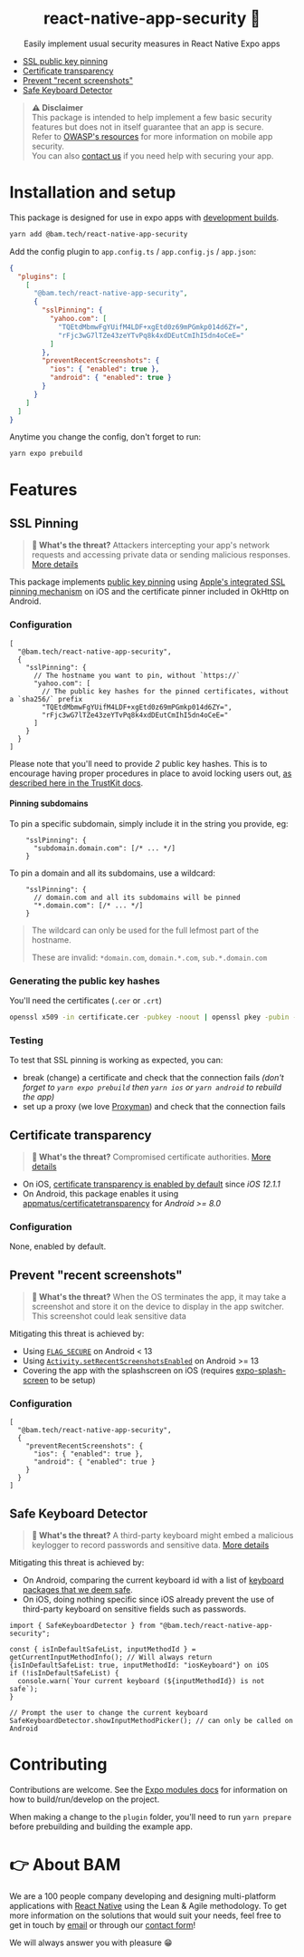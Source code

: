 <h1 align="center">react-native-app-security 🔐</h1>

<p align="center">Easily implement usual security measures in React Native Expo apps</p>

- [SSL public key pinning](#ssl-pinning)
- [Certificate transparency](#certificate-transparency)
- [Prevent "recent screenshots"](#prevent-recent-screenshots)
- [Safe Keyboard Detector](#safe-keyboard-detector)

> **⚠️ Disclaimer**<br/>
> This package is intended to help implement a few basic security features but does not in itself guarantee that an app is secure.<br/>
> Refer to [OWASP's resources](https://mas.owasp.org) for more information on mobile app security.<br/>
> You can also [contact us](https://www.bam.tech/en/contact) if you need help with securing your app.

# Installation and setup

This package is designed for use in expo apps with [development builds](https://docs.expo.dev/develop/development-builds/introduction/).

```sh
yarn add @bam.tech/react-native-app-security
```

Add the config plugin to `app.config.ts` / `app.config.js` / `app.json`:

```json
{
  "plugins": [
    [
      "@bam.tech/react-native-app-security",
      {
        "sslPinning": {
          "yahoo.com": [
            "TQEtdMbmwFgYUifM4LDF+xgEtd0z69mPGmkp014d6ZY=",
            "rFjc3wG7lTZe43zeYTvPq8k4xdDEutCmIhI5dn4oCeE="
          ]
        },
        "preventRecentScreenshots": {
          "ios": { "enabled": true },
          "android": { "enabled": true }
        }
      }
    ]
  ]
}
```

Anytime you change the config, don't forget to run:

```sh
yarn expo prebuild
```

# Features

## SSL Pinning

> **🥷 What's the threat?** Attackers intercepting your app's network requests and accessing private data or sending malicious responses. [More details](https://mas.owasp.org/MASTG/General/0x04f-Testing-Network-Communication/#restricting-trust-identity-pinning)

This package implements [public key pinning](https://cheatsheetseries.owasp.org/cheatsheets/Pinning_Cheat_Sheet.html#public-key) using [Apple's integrated SSL pinning mechanism](https://developer.apple.com/news/?id=g9ejcf8y) on iOS and the certificate pinner included in OkHttp on Android.

### Configuration

```jsonc
[
  "@bam.tech/react-native-app-security",
  {
    "sslPinning": {
      // The hostname you want to pin, without `https://`
      "yahoo.com": [
        // The public key hashes for the pinned certificates, without a `sha256/` prefix
        "TQEtdMbmwFgYUifM4LDF+xgEtd0z69mPGmkp014d6ZY=",
        "rFjc3wG7lTZe43zeYTvPq8k4xdDEutCmIhI5dn4oCeE="
      ]
    }
  }
]
```

Please note that you'll need to provide _2_ public key hashes. This is to encourage having proper procedures in place to avoid locking users out, [as described here in the TrustKit docs](https://github.com/datatheorem/TrustKit/blob/master/docs/getting-started.md#always-provide-at-least-one-backup-pin).

#### Pinning subdomains

To pin a specific subdomain, simply include it in the string you provide, eg:

```jsonc
    "sslPinning": {
      "subdomain.domain.com": [/* ... */]
    }
```

To pin a domain and all its subdomains, use a wildcard:

```jsonc
    "sslPinning": {
      // domain.com and all its subdomains will be pinned
      "*.domain.com": [/* ... */]
    }
```

> The wildcard can only be used for the full lefmost part of the hostname.
>
> These are invalid: `*domain.com`, `domain.*.com`, `sub.*.domain.com`

### Generating the public key hashes

You'll need the certificates (`.cer` or `.crt`)

```sh
openssl x509 -in certificate.cer -pubkey -noout | openssl pkey -pubin -outform der | openssl dgst -sha256 -binary | openssl enc -base64
```

### Testing

To test that SSL pinning is working as expected, you can:

- break (change) a certificate and check that the connection fails _(don't forget to `yarn expo prebuild` then `yarn ios` or `yarn android` to rebuild the app)_
- set up a proxy (we love [Proxyman](https://proxyman.io)) and check that the connection fails

## Certificate transparency

> **🥷 What's the threat?** Compromised certificate authorities. [More details](https://certificate.transparency.dev)

- On iOS, [certificate transparency is enabled by default](https://developer.apple.com/documentation/ios-ipados-release-notes/ios-12_1_1-release-notes) since _iOS 12.1.1_
- On Android, this package enables it using [appmatus/certificatetransparency](https://github.com/appmattus/certificatetransparency) for _Android >= 8.0_

### Configuration

None, enabled by default.

## Prevent "recent screenshots"

> **🥷 What's the threat?** When the OS terminates the app, it may take a screenshot and store it on the device to display in the app switcher. This screenshot could leak sensitive data

Mitigating this threat is achieved by:

- Using [`FLAG_SECURE`](https://developer.android.com/reference/android/view/WindowManager.LayoutParams#FLAG_SECURE) on Android < 13
- Using [`Activity.setRecentScreenshotsEnabled`](<https://developer.android.com/reference/android/app/Activity#setRecentsScreenshotEnabled(boolean)>) on Android >= 13
- Covering the app with the splashscreen on iOS (requires [expo-splash-screen](https://docs.expo.dev/versions/latest/sdk/splash-screen/) to be setup)

### Configuration

```jsonc
[
  "@bam.tech/react-native-app-security",
  {
    "preventRecentScreenshots": {
      "ios": { "enabled": true },
      "android": { "enabled": true }
    }
  }
]
```

## Safe Keyboard Detector

> **🥷 What's the threat?** A third-party keyboard might embed a malicious keylogger to record passwords and sensitive data. [More details](https://www.synopsys.com/blogs/software-security/mitigate-third-party-mobile-keyboard-risk.html)

Mitigating this threat is achieved by:

- On Android, comparing the current keyboard id with a list of [keyboard packages that we deem safe](./android/src/main/java/tech/bam/rnas/RNASModule.kt#31).
- On iOS, doing nothing specific since iOS already prevent the use of third-party keyboard on sensitive fields such as passwords.

```tsx
import { SafeKeyboardDetector } from "@bam.tech/react-native-app-security";

const { isInDefaultSafeList, inputMethodId } = getCurrentInputMethodInfo(); // Will always return {isInDefaultSafeList: true, inputMethodId: "iosKeyboard"} on iOS
if (!isInDefaultSafeList) {
  console.warn(`Your current keyboard (${inputMethodId}) is not safe`);
}

// Prompt the user to change the current keyboard
SafeKeyboardDetector.showInputMethodPicker(); // can only be called on Android
```

# Contributing

Contributions are welcome. See the [Expo modules docs](https://docs.expo.dev/modules/get-started/) for information on how to build/run/develop on the project.

When making a change to the `plugin` folder, you'll need to run `yarn prepare` before prebuilding and building the example app.

# 👉 About BAM

We are a 100 people company developing and designing multi-platform applications with [React Native](https://www.bam.tech/expertise/react-native) using the Lean & Agile methodology. To get more information on the solutions that would suit your needs, feel free to get in touch by [email](mailto:contact@bam.tech) or through our [contact form](https://www.bam.tech/en/contact)!

We will always answer you with pleasure 😁
